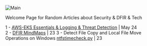 ![Main](https://r4gast.github.io/blog/media/M1.png)

Welcome Page for Random Articles about Security & DFIR & Tech



1 - [AWS-EKS Essentials & Logging & Threat Detection](https://r4gast.github.io/blog/aws-eks-hero) | May 24  
2 - [DFIR MindMaps](https://github.com/r4gast/DFIR-MindMaps)                                      | 23
3 - Detect File Copy and Local File Move Operations on Windows [ntfstimecheck.py](https://github.com/r4gast/ntfstimecheck) | 23 




